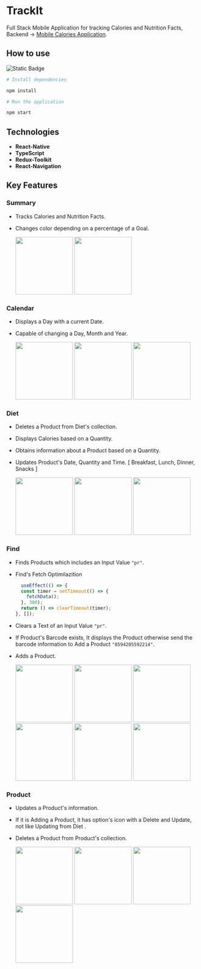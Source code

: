 # TrackIt

Full Stack Mobile Application for tracking Calories and Nutrition Facts, Backend -> [Mobile Calories Application](https://github.com/Svobyyy/mobileBackEnd).

## How to use 

![Static Badge](https://img.shields.io/badge/npm-red)

```bash 
# Install dependencies

npm install
```

```bash
# Run the application

npm start
```


## Technologies

- **React-Native** 
- **TypeScript** 
- **Redux-Toolkit** 
- **React-Navigation** 



## Key Features

### Summary

* Tracks Calories and Nutrition Facts.
* Changes color depending on a percentage of a Goal.

  <img src="https://github.com/Svobyyy/CaloriesCounter/assets/56925305/9d0854d4-eb1f-451a-b8dc-4405da9f87b7" width="150">
  <img src="https://github.com/Svobyyy/CaloriesCounter/assets/56925305/5925e3da-3507-449a-a0bd-0b847012cd08" width="150">

### Calendar

* Displays a Day with a current Date.
* Capable of changing a Day, Month and Year.


  <img src="https://github.com/Svobyyy/CaloriesCounter/assets/56925305/7a16ab7f-e5b4-4bb7-820b-b0352e3ee81b" width="150">
  <img src="https://github.com/Svobyyy/CaloriesCounter/assets/56925305/665fd276-cd0e-4b42-a44d-aecc686f9609" width="150">
  <img src="https://github.com/Svobyyy/CaloriesCounter/assets/56925305/07db8ad8-230a-4113-959a-00c413512081" width="150">



### Diet

* Deletes a Product from Diet's collection.
* Displays Calories based on a Quantity.
* Obtains information about a Product based on a Quantity.
* Updates Product's Date, Quantity and Time. [ Breakfast, Lunch, Dinner, Snacks ]

  <img src="https://github.com/Svobyyy/CaloriesCounter/assets/56925305/3a31cab2-5a6b-4807-a06c-de90b9d342ec" width="150">
  <img src="https://github.com/Svobyyy/CaloriesCounter/assets/56925305/552a6fab-9334-4f24-964b-097200562e36" width="150">
  <img src="https://github.com/Svobyyy/CaloriesCounter/assets/56925305/6b678c9b-e458-4226-9c10-f0b400d0d17c" width="150">

### Find

* Finds Products which includes an Input Value `"pr"`.
* Find's Fetch Optimilazition
  ```javascript
    useEffect(() => {
    const timer = setTimeout(() => {
      fetchData();
    }, 300);
    return () => clearTimeout(timer);
  }, []);
  ```
* Clears a Text of an Input Value `"pr"`.
* If Product's Barcode exists, It displays the Product otherwise send the barcode information to Add a Product `"8594205592214"`.
* Adds a Product.

  <img src="https://github.com/Svobyyy/CaloriesCounter/assets/56925305/81f18f33-aa88-416a-bbaa-7144179e43db" width="150">
  <img src="https://github.com/Svobyyy/CaloriesCounter/assets/56925305/bfdd3419-ea65-4cfe-92dd-0399dbeb3263" width="150">
  <img src="https://github.com/Svobyyy/CaloriesCounter/assets/56925305/df29ae61-24d7-4e55-a034-8a52ad8ac82b" width="150">
  <img src="https://github.com/Svobyyy/CaloriesCounter/assets/56925305/3bc21ded-f8b4-4b9b-8110-872e0b861dee" width="150">
  <img src="https://github.com/Svobyyy/CaloriesCounter/assets/56925305/1dc29b19-373b-42bd-8428-e6a20727efd8" width="150">
  <img src="https://github.com/Svobyyy/CaloriesCounter/assets/56925305/6d9c4338-02ee-493f-9ee3-3f231565c986" width="150">


### Product

* Updates a Product's information.
* If it is Adding a Product, it has option's icon with a Delete and Update, not like Updating from Diet .
* Deletes a Product from Product's collection.

  <img src="https://github.com/Svobyyy/CaloriesCounter/assets/56925305/cc30c682-0379-4147-90ed-854c0d8b732c" width="150">
  <img src="https://github.com/Svobyyy/CaloriesCounter/assets/56925305/e74ee2cc-a0ab-45fb-8f66-ed24e4479a4d" width="150">
  <img src="https://github.com/Svobyyy/CaloriesCounter/assets/56925305/71ab9d60-aa58-4d93-81bd-701c1fa24729" width="150">
  <img src="https://github.com/Svobyyy/CaloriesCounter/assets/56925305/4ce9b292-a186-43ab-baca-0e81fe8f845c" width="150">



